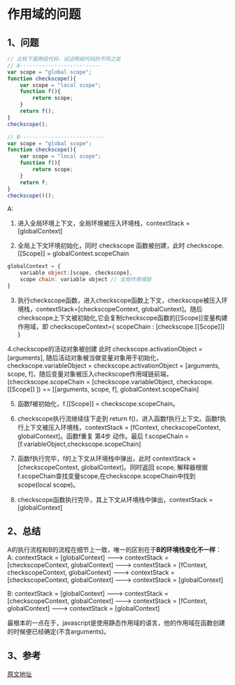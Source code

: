 # 作用域的问题

## 1、问题

```js
// 比较下面两段代码，试述两段代码的不同之处
// A--------------------------
var scope = "global scope";
function checkscope(){
    var scope = "local scope";
    function f(){
        return scope;
    }
    return f();
}
checkscope();

// B---------------------------
var scope = "global scope";
function checkscope(){
    var scope = "local scope";
    function f(){
        return scope;
    }
    return f;
}
checkscope()();
```

A:
1. 进入全局环境上下文，全局环境被压入环境栈，contextStack = [globalContext]

2. 全局上下文环境初始化，同时 checkscope 函数被创建，此时 checkscope.[[Scope]] = globalContext.scopeChain

```js
globalContext = {
    variable object:[scope, checkscope],
    scope chain: variable object // 全局作用域链
}
```

3. 执行checkscope函数，进入checkscope函数上下文，checkscope被压入环境栈，contextStack=[checkscopeContext, globalContext]。随后checkscope上下文被初始化,它会复制checkscope函数的[[Scope]]变量构建作用域，即 checkscopeContext={ scopeChain : [checkscope.[[Scope]]] }

4.checkscope的活动对象被创建 此时 checkscope.activationObject = [arguments], 随后活动对象被当做变量对象用于初始化，checkscope.variableObject = checkscope.activationObject = [arguments, scope, f]，随后变量对象被压入checkscope作用域链前端，(checckscope.scopeChain = [checkscope.variableObject, checkscope.[[Scope]] ]) == [[arguments, scope, f], globalContext.scopeChain]

5. 函数f被初始化，f.[[Scope]] = checkscope.scopeChain。

6. checkscope执行流继续往下走到 return f()，进入函数f执行上下文。函数f执行上下文被压入环境栈，contextStack = [fContext, checkscopeContext, globalContext]。函数f重复 第4步 动作。最后 f.scopeChain = [f.variableObject,checkscope.scopeChain]

7. 函数f执行完毕，f的上下文从环境栈中弹出，此时 contextStack = [checkscopeContext, globalContext]。同时返回 scope, 解释器根据f.scopeChain查找变量scope,在checkscope.scopeChain中找到scope(local scope)。

8. checkscope函数执行完毕，其上下文从环境栈中弹出，contextStack = [globalContext]

## 2、总结

A的执行流程和B的流程在细节上一致，唯一的区别在于**B的环境栈变化不一样**：
A: contextStack = [globalContext] ---> contextStack = [checkscopeContext, globalContext] ---> contextStack = [fContext, checkscopeContext, globalContext] ---> contextStack = [checkscopeContext, globalContext] ---> contextStack = [globalContext]

B: contextStack = [globalContext] ---> contextStack = [checkscopeContext, globalContext] ---> contextStack = [fContext, globalContext] ---> contextStack = [globalContext]

最根本的一点在于，javascript是使用静态作用域的语言，他的作用域在函数创建的时候便已经确定(不含arguments)。

## 3、参考

[原文地址](https://github.com/kuitos/kuitos.github.io/issues/18)